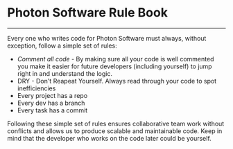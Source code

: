 # Photon Software Rule Book
---

Every one who writes code for Photon Software must always, without exception, follow a simple set of rules:  
* *Comment all code -* By making sure all your code is well commented you make it easier for future developers (including yourself) to jump right in and understand the logic.  
* DRY - Don't Reapeat Yourself. Always read through your code to spot inefficiencies  
* Every project has a repo  
* Every dev has a branch  
* Every task has a commit

Following these simple set of rules ensures collaborative team work without conflicts and allows us to produce scalable and maintainable code.  Keep in mind that the developer who works on the code later could be yourself.